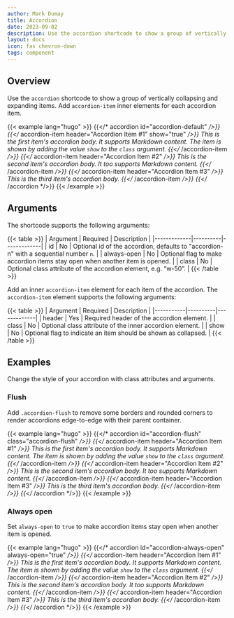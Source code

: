 ```yaml
---
author: Mark Dumay
title: Accordion
date: 2023-09-02
description: Use the accordion shortcode to show a group of vertically collapsing and expanding items.
layout: docs
icon: fas chevron-down
tags: component
---
```


## Overview

Use the `accordion` shortcode to show a group of vertically collapsing and expanding items. Add `accordion-item` inner elements for each accordion item.

<!-- markdownlint-disable MD037 -->
{{< example lang="hugo" >}}
{{</* accordion id="accordion-default" */>}}
  {{</* accordion-item header="Accordion Item #1" show="true" */>}}
    This is the first item's accordion body. It supports Markdown content. The item is shown by
    adding the value `show` to the `class` argument.
  {{</* /accordion-item */>}}
  {{</* accordion-item header="Accordion Item #2" */>}}
    This is the second item's accordion body. It too supports Markdown content.
  {{</* /accordion-item */>}}
  {{</* accordion-item header="Accordion Item #3" */>}}
    This is the third item's accordion body.
  {{</* /accordion-item */>}}
{{</* /accordion */>}}
{{< /example >}}
<!-- markdownlint-enable MD037 -->

## Arguments

The shortcode supports the following arguments:

{{< table >}}
| Argument    | Required | Description |
|-------------|----------|-------------|
| id          | No  | Optional id of the accordion, defaults to "accordion-n" with a sequential number `n`. |
| always-open | No  | Optional flag to make accordion items stay open when another item is opened. |
| class       | No  | Optional class attribute of the accordion element, e.g. “w-50”. |
{{< /table >}}

Add an inner `accordion-item` element for each item of the accordion. The `accordion-item` element supports the following arguments:

{{< table >}}
| Argument  | Required | Description |
|-----------|----------|-------------|
| header      | Yes | Required header of the accordion element. |
| class       | No  | Optional class attribute of the inner accordion element. |
| show        | No  | Optional flag to indicate an item should be shown as collapsed. |
{{< /table >}}

## Examples

Change the style of your accordion with class attributes and arguments.

### Flush

Add `.accordion-flush` to remove some borders and rounded corners to render accordions edge-to-edge with their parent container.

<!-- markdownlint-disable MD037 -->
{{< example lang="hugo" >}}
{{</* accordion id="accordion-flush" class="accordion-flush" */>}}
  {{</* accordion-item header="Accordion Item #1" */>}}
    This is the first item's accordion body. It supports Markdown content. The item is shown by
    adding the value `show` to the `class` argument.
  {{</* /accordion-item */>}}
  {{</* accordion-item header="Accordion Item #2" */>}}
    This is the second item's accordion body. It too supports Markdown content.
  {{</* /accordion-item */>}}
  {{</* accordion-item header="Accordion Item #3" */>}}
    This is the third item's accordion body.
  {{</* /accordion-item */>}}
{{</* /accordion */>}}
{{< /example >}}
<!-- markdownlint-enable MD037 -->

### Always open

Set `always-open` to `true` to make accordion items stay open when another item is opened.

<!-- markdownlint-disable MD037 -->
{{< example lang="hugo" >}}
{{</* accordion id="accordion-always-open" always-open="true" */>}}
  {{</* accordion-item header="Accordion Item #1" */>}}
    This is the first item's accordion body. It supports Markdown content. The item is shown by
    adding the value `show` to the `class` argument.
  {{</* /accordion-item */>}}
  {{</* accordion-item header="Accordion Item #2" */>}}
    This is the second item's accordion body. It too supports Markdown content.
  {{</* /accordion-item */>}}
  {{</* accordion-item header="Accordion Item #3" */>}}
    This is the third item's accordion body.
  {{</* /accordion-item */>}}
{{</* /accordion */>}}
{{< /example >}}
<!-- markdownlint-enable MD037 -->
